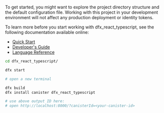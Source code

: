 
To get started, you might want to explore the project directory structure and the default configuration file. Working with this project in your development environment will not affect any production deployment or identity tokens.

To learn more before you start working with dfx_react_typescript, see the following documentation available online:

- [Quick Start](https://sdk.dfinity.org/developers-guide/quickstart.html)
- [Developer's Guide](https://sdk.dfinity.org/developers-guide)
- [Language Reference](https://sdk.dfinity.org/language-guide)

```bash
cd dfx_react_typescript/

dfx start

# open a new terminal

dfx build
dfx install canister dfx_react_typescript

# use above output ID here:
# open http://localhost:8000/?canisterId=<your-canister-id>
```
